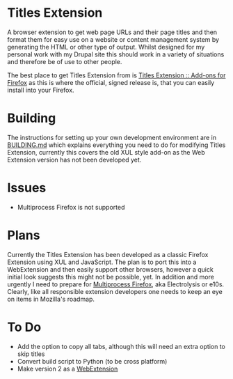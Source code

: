 # Titles Extension
A browser extension to get web page URLs and their page titles and then format them for easy use on a website or content management system by generating the HTML or other type of output. Whilst designed for my personal work with my Drupal site this should work in a variety of situations and therefore be of use to other people.

The best place to get Titles Extension from is [Titles Extension :: Add-ons for Firefox](https://addons.mozilla.org/en-GB/firefox/addon/titles-extension/) as this is where the official, signed release is, that you can easily install into your Firefox.

# Building
The instructions for setting up your own development environment are in [BUILDING.md](BUILDING.md) which explains everything you need to do for modifying Titles Extension, currently this covers the old XUL style add-on as the Web Extension version has not been developed yet.

# Issues
* Multiprocess Firefox is not supported

# Plans
Currently the Titles Extension has been developed as a classic Firefox Extension using XUL and JavaScript. The plan is to port this into a WebExtension and then easily support other browsers, however a quick initial look suggests this might not be possible, yet. In addition and more urgently I need to prepare for [Multiprocess Firefox](https://developer.mozilla.org/en-US/Firefox/Multiprocess_Firefox), aka Electrolysis or e10s. Clearly, like all responsible extension developers one needs to keep an eye on items in Mozilla's roadmap.

# To Do
* Add the option to copy all tabs, although this will need an extra option to skip titles
* Convert build script to Python (to be cross platform)
* Make version 2 as a [WebExtension](https://developer.mozilla.org/en-US/Add-ons/WebExtensions)
